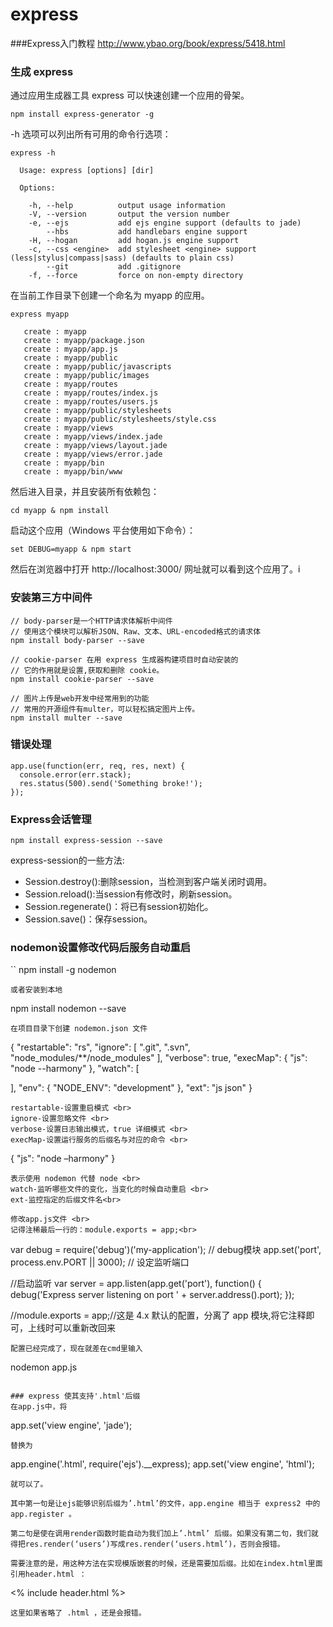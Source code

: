 # express
###Express入门教程
http://www.ybao.org/book/express/5418.html

### 生成 express
通过应用生成器工具 express 可以快速创建一个应用的骨架。
```
npm install express-generator -g
```

-h 选项可以列出所有可用的命令行选项：

```
express -h

  Usage: express [options] [dir]

  Options:

    -h, --help          output usage information
    -V, --version       output the version number
    -e, --ejs           add ejs engine support (defaults to jade)
        --hbs           add handlebars engine support
    -H, --hogan         add hogan.js engine support
    -c, --css <engine>  add stylesheet <engine> support (less|stylus|compass|sass) (defaults to plain css)
        --git           add .gitignore
    -f, --force         force on non-empty directory
```

在当前工作目录下创建一个命名为 myapp 的应用。

```
express myapp

   create : myapp
   create : myapp/package.json
   create : myapp/app.js
   create : myapp/public
   create : myapp/public/javascripts
   create : myapp/public/images
   create : myapp/routes
   create : myapp/routes/index.js
   create : myapp/routes/users.js
   create : myapp/public/stylesheets
   create : myapp/public/stylesheets/style.css
   create : myapp/views
   create : myapp/views/index.jade
   create : myapp/views/layout.jade
   create : myapp/views/error.jade
   create : myapp/bin
   create : myapp/bin/www
```

然后进入目录，并且安装所有依赖包：
```
cd myapp & npm install
```

启动这个应用（Windows 平台使用如下命令）：
```
set DEBUG=myapp & npm start
```
然后在浏览器中打开 http://localhost:3000/ 网址就可以看到这个应用了。i

### 安装第三方中间件

```
// body-parser是一个HTTP请求体解析中间件
// 使用这个模块可以解析JSON、Raw、文本、URL-encoded格式的请求体
npm install body-parser --save 

// cookie-parser 在用 express 生成器构建项目时自动安装的
// 它的作用就是设置,获取和删除 cookie。
npm install cookie-parser --save 

// 图片上传是web开发中经常用到的功能
// 常用的开源组件有multer，可以轻松搞定图片上传。
npm install multer --save

```

### 错误处理

```
app.use(function(err, req, res, next) {
  console.error(err.stack);
  res.status(500).send('Something broke!');
});
```

### Express会话管理
```
npm install express-session --save
```

express-session的一些方法:
* Session.destroy():删除session，当检测到客户端关闭时调用。
* Session.reload():当session有修改时，刷新session。
* Session.regenerate()：将已有session初始化。
* Session.save()：保存session。

### nodemon设置修改代码后服务自动重启
``
npm install -g nodemon
```
或者安装到本地
```
npm install nodemon --save
```
在项目目录下创建 nodemon.json 文件
```
{
  "restartable": "rs",
  "ignore": [
    ".git",
    ".svn",
    "node_modules/**/node_modules"
  ],
  "verbose": true,
  "execMap": {
    "js": "node --harmony"
  },
  "watch": [

  ],
  "env": {
    "NODE_ENV": "development"
  },
  "ext": "js json"
}
```
restartable-设置重启模式 <br>
ignore-设置忽略文件 <br>
verbose-设置日志输出模式，true 详细模式 <br>
execMap-设置运行服务的后缀名与对应的命令 <br>
```
{ 
  "js": "node –harmony" 
} 
```
表示使用 nodemon 代替 node <br>
watch-监听哪些文件的变化，当变化的时候自动重启 <br>
ext-监控指定的后缀文件名<br>

修改app.js文件 <br>
记得注稀最后一行的：module.exports = app;<br>
```
var debug = require('debug')('my-application'); // debug模块
app.set('port', process.env.PORT || 3000); // 设定监听端口

//启动监听
var server = app.listen(app.get('port'), function() {
  debug('Express server listening on port ' + server.address().port);
});

//module.exports = app;//这是 4.x 默认的配置，分离了 app 模块,将它注释即可，上线时可以重新改回来
```
配置已经完成了，现在就差在cmd里输入
```
nodemon app.js
```

### express 使其支持'.html'后缀
在app.js中，将
```
app.set('view engine', 'jade');
```
替换为
```
app.engine('.html', require('ejs').__express);
app.set('view engine', 'html');
```
就可以了。

其中第一句是让ejs能够识别后缀为’.html’的文件，app.engine 相当于 express2 中的 app.register 。

第二句是使在调用render函数时能自动为我们加上’.html’ 后缀。如果没有第二句，我们就得把res.render(‘users’)写成res.render(‘users.html’)，否则会报错。

需要注意的是，用这种方法在实现模版嵌套的时候，还是需要加后缀。比如在index.html里面引用header.html ：
```
<% include header.html %>
```
这里如果省略了 .html ，还是会报错。
